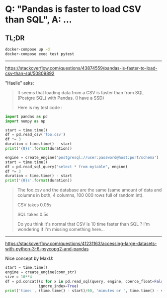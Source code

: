 # Q: "Pandas is faster to load CSV than SQL", A: ...

## TL;DR

```bash
docker-compose up -d
docker-compose exec test pytest
```

----

https://stackoverflow.com/questions/43874559/pandas-is-faster-to-load-csv-than-sql/50809892

"Haelle" asks:

> It seems that loading data from a CSV is faster than from SQL (Postgre SQL) with Pandas. (I have a SSD)
>
> Here is my test code :

```python
import pandas as pd
import numpy as np

start = time.time()
df = pd.read_csv('foo.csv')
df *= 3
duration = time.time() - start
print('{0}s'.format(duration))

engine = create_engine('postgresql://user:password@host:port/schema')
start = time.time()
df = pd.read_sql_query("select * from mytable", engine)
df *= 3
duration = time.time() - start
print('{0}s'.format(duration))
```

> The foo.csv and the database are the same (same amount of data and columns in both, 4 columns, 100 000 rows full of random int).
>
> CSV takes 0.05s
>
> SQL takes 0.5s
>
> Do you think it's normal that CSV is 10 time faster than SQL ? I'm wondering if I'm missing something here...

-----

https://stackoverflow.com/questions/41231163/accessing-large-datasets-with-python-3-6-psycopg2-and-pandas

Nice concept by MaxU:

```python
start = time.time()
engine = create_engine(conn_str)
size = 10**4
df = pd.concat((x for x in pd.read_sql(query, engine, coerce_float=False, chunksize=size)),
               ignore_index=True)
print('time:', (time.time() - start)/60, 'minutes or ', time.time() - start, 'seconds')
```
